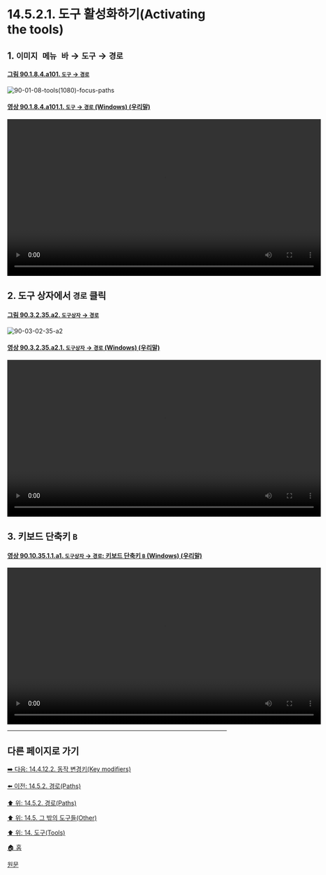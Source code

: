 # 14.5.2.1. 도구 활성화하기(Activating the tools)

<a id="14-04-14-01-s1"></a>

## 1. `이미지 메뉴 바` → `도구` → `경로`

<a id="90-01-08-04-a101"></a>

#### [그림 90.1.8.4.a101. `도구` → `경로`](./90-01-08-04-paths.md#90-01-08-04-a101)
![90-01-08-tools(1080)-focus-paths](https://github.com/wonder13662/gimp/assets/15767104/724c198c-17ce-441b-ad81-56b4e9155759)

<a id="90-01-08-04-a101-01"></a>

#### [영상 90.1.8.4.a101.1. `도구` → `경로` (Windows) (우리말)](./90-01-08-04-paths.md#90-01-08-04-a101-01)
<video controls="controls" width="720" src="https://github.com/wonder13662/gimp/assets/15767104/92952a93-ceea-4c31-9876-d448018bc1a3"></video>

<a id="14-04-14-01-s2"></a>

## 2. 도구 상자에서 `경로` 클릭

<a id="90-03-02-35-a2"></a>

#### [그림 90.3.2.35.a2. `도구상자` → `경로`](./90-03-02-35-paths.md#90-03-02-35-a2)
![90-03-02-35-a2](https://github.com/wonder13662/gimp/assets/15767104/577e558a-9a9e-4376-9fde-a49781286f10)

<a id="90-03-02-35-a2-01"></a>

#### [영상 90.3.2.35.a2.1. `도구상자` → `경로` (Windows) (우리말)](./90-03-02-35-paths.md#90-03-02-35-a2-01)
<video controls="controls" width="720" src="https://github.com/wonder13662/gimp/assets/15767104/9b101ca5-d0dd-44be-bd04-fd4f72b19ad0"></video>

<a id="14-04-14-01-s3"></a>

## 3. 키보드 단축키 `B`

<a id="90-10-35-01-01-a1"></a>

#### [영상 90.10.35.1.1.a1. `도구상자` → `경로`: 키보드 단축키 `B` (Windows) (우리말)](./90-10-35-01-01-b.md#90-10-35-01-01-a1)
<video controls="controls" width="720" src="https://github.com/wonder13662/gimp/assets/15767104/8434cfe3-b8c1-428c-b563-7f20dc7e6d38"></video>

***

## 다른 페이지로 가기

[➡️ 다음: 14.4.12.2. 동작 변경키(Key modifiers)](./14-04-12-02-key_modifiers.md)

[⬅️ 이전: 14.5.2. 경로(Paths)](./14-05-02-00-paths.md)

[⬆️ 위: 14.5.2. 경로(Paths)](./14-05-02-00-paths.md)

[⬆️ 위: 14.5. 그 밖의 도구들(Other)](./14-05-00-other.md)

[⬆️ 위: 14. 도구(Tools)](./14-00-tools.md)

[🏠 홈](./00-home.md)

[원문](https://docs.gimp.org/2.10/ko/gimp-tool-path.html#idm16482)